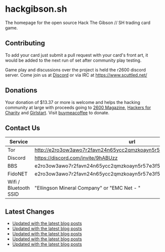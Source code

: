 # hackgibson.sh
The homepage for the open source Hack The Gibson // SH trading card game.


## Contributing

To add your card just submit a pull request with your card's front art, it would be added to the next run of set after community play testing.

Game play and discussions over the project is held the r2600 discord server. Come join us at [Discord](https://discord.com/invite/9hABUzz) or via IRC at https://www.scuttled.net/


## Donations

Your donation of $13.37 or more is welcome and helps the hacking community at large with proceeds going to [2600 Magazine](https://2600.com/), [Hackers for Charity](https://hackersforcharity.org) and [Girlstart](https://girlstart.org).  Visit [buymeacoffee](https://www.buymeacoffee.com/hackgibson.sh) to donate.


## Contact Us

Service | url
-|-
Tor | http://e2ro3ow3awo7r2favn24n65ycc2qmzkoayn5r57e3f56nvjwdcgg32ad.onion
Discord | https://discord.com/invite/9hABUzz
BBS | e2ro3ow3awo7r2favn24n65ycc2qmzkoayn5r57e3f56nvjwdcgg32ad.onion:23
FidoNET | e2ro3ow3awo7r2favn24n65ycc2qmzkoayn5r57e3f56nvjwdcgg32ad.onion:24554
Wifi / Bluetooth SSID | "Ellingson Mineral Company" or "EMC Net - <fidonet address>"

## Latest Changes
<!-- BLOG-POST-LIST:START -->
- [Updated with the latest blog posts](https://github.com/DFW2600/hackgibson.sh/commit/c14b7bb4164dece53ad6e5dd0cba665784301695)
- [Updated with the latest blog posts](https://github.com/DFW2600/hackgibson.sh/commit/05de4053f000c7ffc9b95a19fe1bb01d98838aac)
- [Updated with the latest blog posts](https://github.com/DFW2600/hackgibson.sh/commit/a9f2ceba71d0660ca771ae5f093c5e7382d8a0a0)
- [Updated with the latest blog posts](https://github.com/DFW2600/hackgibson.sh/commit/510774be2c38b1d8fb4456f5bfacad78e91981a6)
- [Updated with the latest blog posts](https://github.com/DFW2600/hackgibson.sh/commit/a1ebf7b523ca88b3b96e173fe8e89011104372d7)
<!-- BLOG-POST-LIST:END -->
